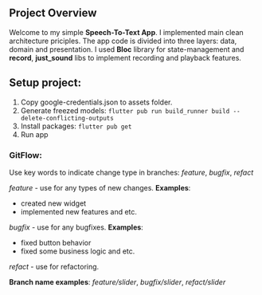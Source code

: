 ## Project Overview

Welcome to my simple  **Speech-To-Text App**. I implemented main clean architecture priciples. The app code is divided into three layers: data, domain and presentation. I used **Bloc** library for state-management and **record**, **just_sound** libs to implement recording and playback features. 

## Setup project:
1. Copy google-credentials.json to assets folder.
1. Generate freezed models:
`flutter pub run build_runner build --delete-conflicting-outputs`
1. Install packages: `flutter pub get`
1. Run app

### GitFlow:

Use key words to indicate change type in branches: *feature*, *bugfix*, *refact*

*feature* - use for any types of new changes. **Examples**:
- created new widget
- implemented new features and etc.

*bugfix* - use for any bugfixes. **Examples**:
- fixed button behavior
- fixed some business logic and etc.

*refact* - use for refactoring.

**Branch name examples**: *feature/slider*, *bugfix/slider*, *refact/slider*